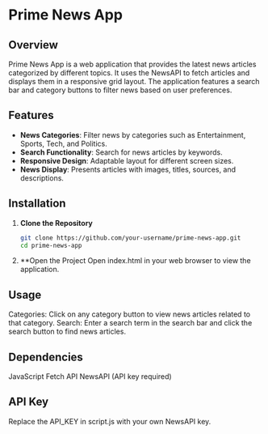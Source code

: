 # Prime News App

## Overview
Prime News App is a web application that provides the latest news articles categorized by different topics. It uses the NewsAPI to fetch articles and displays them in a responsive grid layout. The application features a search bar and category buttons to filter news based on user preferences.

## Features
- **News Categories**: Filter news by categories such as Entertainment, Sports, Tech, and Politics.
- **Search Functionality**: Search for news articles by keywords.
- **Responsive Design**: Adaptable layout for different screen sizes.
- **News Display**: Presents articles with images, titles, sources, and descriptions.

## Installation
1. **Clone the Repository**
   ```bash
   git clone https://github.com/your-username/prime-news-app.git
   cd prime-news-app
2. **Open the Project
Open index.html in your web browser to view the application.

## Usage
Categories: Click on any category button to view news articles related to that category.
Search: Enter a search term in the search bar and click the search button to find news articles.

## Dependencies
JavaScript Fetch API
NewsAPI (API key required)

## API Key
Replace the API_KEY in script.js with your own NewsAPI key.
